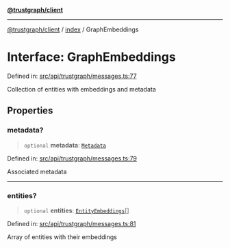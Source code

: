 [**@trustgraph/client**](../../README.md)

***

[@trustgraph/client](../../README.md) / [index](../README.md) / GraphEmbeddings

# Interface: GraphEmbeddings

Defined in: [src/api/trustgraph/messages.ts:77](https://github.com/trustgraph-ai/trustgraph-ts-client/blob/9a2bad46722f27bb783391eed1d9289614cc905a/src/api/trustgraph/messages.ts#L77)

Collection of entities with embeddings and metadata

## Properties

### metadata?

> `optional` **metadata**: [`Metadata`](Metadata.md)

Defined in: [src/api/trustgraph/messages.ts:79](https://github.com/trustgraph-ai/trustgraph-ts-client/blob/9a2bad46722f27bb783391eed1d9289614cc905a/src/api/trustgraph/messages.ts#L79)

Associated metadata

***

### entities?

> `optional` **entities**: [`EntityEmbeddings`](EntityEmbeddings.md)[]

Defined in: [src/api/trustgraph/messages.ts:81](https://github.com/trustgraph-ai/trustgraph-ts-client/blob/9a2bad46722f27bb783391eed1d9289614cc905a/src/api/trustgraph/messages.ts#L81)

Array of entities with their embeddings
